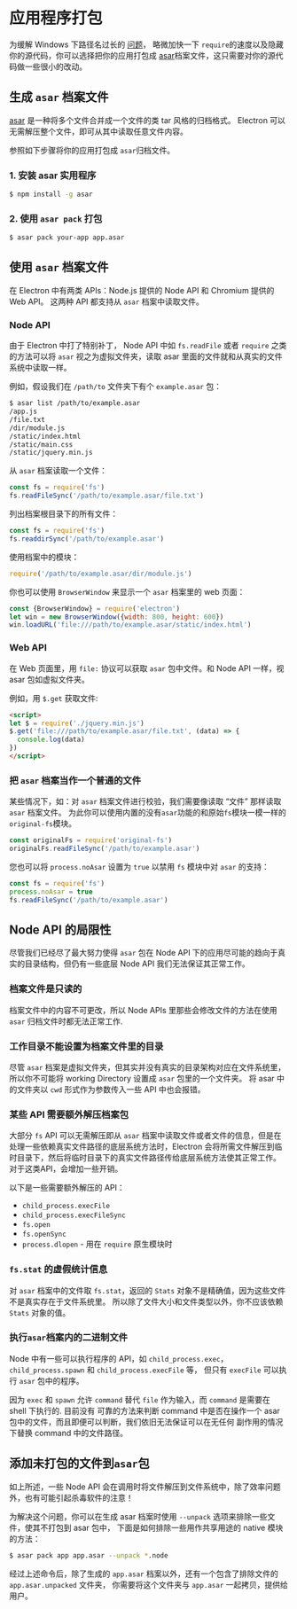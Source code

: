 # 应用程序打包

为缓解 Windows 下路径名过长的 [问题](https://github.com/joyent/node/issues/6960)， 略微加快一下 `require`的速度以及隐藏你的源代码，你可以选择把你的应用打包成 [asar](https://github.com/electron/asar)档案文件，这只需要对你的源代码做一些很小的改动。

## 生成 `asar` 档案文件

[asar](https://github.com/electron/asar) 是一种将多个文件合并成一个文件的类 tar 风格的归档格式。 Electron 可以无需解压整个文件，即可从其中读取任意文件内容。

参照如下步骤将你的应用打包成 `asar`归档文件。

### 1. 安装 asar 实用程序

```sh
$ npm install -g asar
```

### 2. 使用 `asar pack` 打包

```sh
$ asar pack your-app app.asar
```

## 使用 `asar` 档案文件

在 Electron 中有两类 APIs：Node.js 提供的 Node API 和 Chromium 提供的 Web API。 这两种 API 都支持从 `asar` 档案中读取文件。

### Node API

由于 Electron 中打了特别补丁， Node API 中如 `fs.readFile` 或者 `require` 之类 的方法可以将 `asar` 视之为虚拟文件夹，读取 asar 里面的文件就和从真实的文件系统中读取一样。

例如，假设我们在 `/path/to` 文件夹下有个 `example.asar` 包：

```sh
$ asar list /path/to/example.asar
/app.js
/file.txt
/dir/module.js
/static/index.html
/static/main.css
/static/jquery.min.js
```

从 `asar` 档案读取一个文件：

```javascript
const fs = require('fs')
fs.readFileSync('/path/to/example.asar/file.txt')
```

列出档案根目录下的所有文件：

```javascript
const fs = require('fs')
fs.readdirSync('/path/to/example.asar')
```

使用档案中的模块：

```javascript
require('/path/to/example.asar/dir/module.js')
```

你也可以使用 `BrowserWindow` 来显示一个 `asar` 档案里的 web 页面：

```javascript
const {BrowserWindow} = require('electron')
let win = new BrowserWindow({width: 800, height: 600})
win.loadURL('file:///path/to/example.asar/static/index.html')
```

### Web API

在 Web 页面里，用 `file:` 协议可以获取 `asar` 包中文件。和 Node API 一样，视 asar 包如虚拟文件夹。

例如，用 `$.get` 获取文件:

```html
<script>
let $ = require('./jquery.min.js')
$.get('file:///path/to/example.asar/file.txt', (data) => {
  console.log(data)
})
</script>
```

### 把 `asar` 档案当作一个普通的文件

某些情况下，如：对 `asar` 档案文件进行校验，我们需要像读取 “文件” 那样读取 `asar` 档案文件。 为此你可以使用内置的没有`asar`功能的和原始`fs`模块一模一样的`original-fs`模块。

```javascript
const originalFs = require('original-fs')
originalFs.readFileSync('/path/to/example.asar')
```

您也可以将 `process.noAsar` 设置为 `true` 以禁用 `fs` 模块中对 `asar` 的支持：

```javascript
const fs = require('fs')
process.noAsar = true
fs.readFileSync('/path/to/example.asar')
```

## Node API 的局限性

尽管我们已经尽了最大努力使得 `asar` 包在 Node API 下的应用尽可能的趋向于真实的目录结构，但仍有一些底层 Node API 我们无法保证其正常工作。

### 档案文件是只读的

档案文件中的内容不可更改，所以 Node APIs 里那些会修改文件的方法在使用`asar` 归档文件时都无法正常工作.

### 工作目录不能设置为档案文件里的目录

尽管 `asar` 档案是虚拟文件夹，但其实并没有真实的目录架构对应在文件系统里，所以你不可能将 working Directory 设置成 `asar` 包里的一个文件夹。 将 asar 中的文件夹以 `cwd` 形式作为参数传入一些 API 中也会报错。

### 某些 API 需要额外解压档案包

大部分 `fs` API 可以无需解压即从 `asar` 档案中读取文件或者文件的信息，但是在处理一些依赖真实文件路径的底层系统方法时，Electron 会将所需文件解压到临时目录下，然后将临时目录下的真实文件路径传给底层系统方法使其正常工作。 对于这类API，会增加一些开销。

以下是一些需要额外解压的 API：

* `child_process.execFile`
* `child_process.execFileSync`
* `fs.open`
* `fs.openSync`
* `process.dlopen` - 用在 `require` 原生模块时

### `fs.stat` 的虚假统计信息

对 `asar` 档案中的文件取 `fs.stat`，返回的 `Stats` 对象不是精确值，因为这些文件不是真实存在于文件系统里。 所以除了文件大小和文件类型以外，你不应该依赖 `Stats` 对象的值。

### 执行`asar`档案内的二进制文件

Node 中有一些可以执行程序的 API，如 `child_process.exec`，`child_process.spawn` 和 `child_process.execFile` 等， 但只有 `execFile` 可以执行 `asar` 包中的程序。

因为 `exec` 和 `spawn` 允许 `command` 替代 `file` 作为输入，而 `command` 是需要在 shell 下执行的. 目前没有 可靠的方法来判断 command 中是否在操作一个 asar 包中的文件，而且即便可以判断，我们依旧无法保证可以在无任何 副作用的情况下替换 command 中的文件路径。

## 添加未打包的文件到`asar`包

如上所述，一些 Node API 会在调用时将文件解压到文件系统中，除了效率问题外，也有可能引起杀毒软件的注意！

为解决这个问题，你可以在生成 asar 档案时使用 `--unpack` 选项来排除一些文件，使其不打包到 asar 包中， 下面是如何排除一些用作共享用途的 native 模块的方法：

```sh
$ asar pack app app.asar --unpack *.node
```

经过上述命令后，除了生成的 `app.asar` 档案以外，还有一个包含了排除文件的 `app.asar.unpacked` 文件夹， 你需要将这个文件夹与 `app.asar` 一起拷贝，提供给用户。